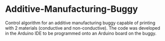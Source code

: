 # Additive-Manufacturing-Buggy

Control algorithm for an additive manufacturing buggy capable of printing with 2 materials (conductive and non-conductive). The code was developed in the Arduino IDE to be programmed onto an Arduino board on the buggy. 
